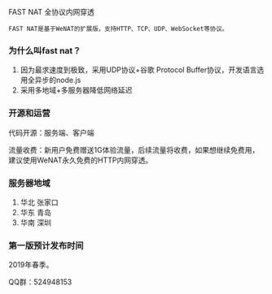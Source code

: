 FAST NAT 全协议内网穿透

`FAST NAT是基于WeNAT的扩展版，支持HTTP、TCP、UDP、WebSocket等协议。`

### 为什么叫fast nat？
1. 因为最求速度到极致，采用UDP协议+谷歌 Protocol Buffer协议，开发语言选用全异步的node.js
2. 采用多地域+多服务器降低网络延迟

### 开源和运营
代码开源：服务端、客户端

流量收费：新用户免费赠送1G体验流量，后续流量将收费，如果想继续免费用，建议使用WeNAT永久免费的HTTP内网穿透。


### 服务器地域
1. 华北 张家口
2. 华东 青岛
3. 华南 深圳

### 第一版预计发布时间
2019年春季。

QQ群：524948153